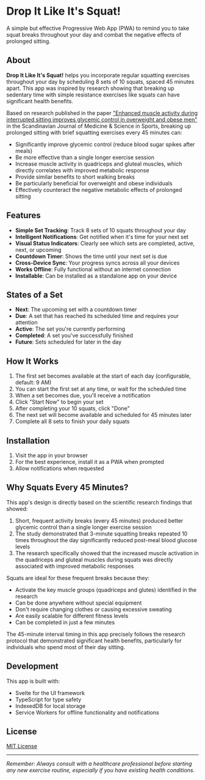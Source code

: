 # Drop It Like It's Squat!

A simple but effective Progressive Web App (PWA) to remind you to take squat breaks throughout your day and combat the negative effects of prolonged sitting.

## About

**Drop It Like It's Squat!** helps you incorporate regular squatting exercises throughout your day by scheduling 8 sets of 10 squats, spaced 45 minutes apart. This app was inspired by research showing that breaking up sedentary time with simple resistance exercises like squats can have significant health benefits.

Based on research published in the paper ["Enhanced muscle activity during interrupted sitting improves glycemic control in overweight and obese men"](https://onlinelibrary.wiley.com/doi/10.1111/sms.14628) in the Scandinavian Journal of Medicine & Science in Sports, breaking up prolonged sitting with brief squatting exercises every 45 minutes can:

- Significantly improve glycemic control (reduce blood sugar spikes after meals)
- Be more effective than a single longer exercise session
- Increase muscle activity in quadriceps and gluteal muscles, which directly correlates with improved metabolic response
- Provide similar benefits to short walking breaks
- Be particularly beneficial for overweight and obese individuals
- Effectively counteract the negative metabolic effects of prolonged sitting

## Features

- **Simple Set Tracking**: Track 8 sets of 10 squats throughout your day
- **Intelligent Notifications**: Get notified when it's time for your next set
- **Visual Status Indicators**: Clearly see which sets are completed, active, next, or upcoming
- **Countdown Timer**: Shows the time until your next set is due
- **Cross-Device Sync**: Your progress syncs across all your devices
- **Works Offline**: Fully functional without an internet connection
- **Installable**: Can be installed as a standalone app on your device

## States of a Set

- **Next**: The upcoming set with a countdown timer
- **Due**: A set that has reached its scheduled time and requires your attention
- **Active**: The set you're currently performing
- **Completed**: A set you've successfully finished
- **Future**: Sets scheduled for later in the day

## How It Works

1. The first set becomes available at the start of each day (configurable, default: 9 AM)
2. You can start the first set at any time, or wait for the scheduled time
3. When a set becomes due, you'll receive a notification
4. Click "Start Now" to begin your set
5. After completing your 10 squats, click "Done"
6. The next set will become available and scheduled for 45 minutes later
7. Complete all 8 sets to finish your daily squats

## Installation

1. Visit the app in your browser
2. For the best experience, install it as a PWA when prompted
3. Allow notifications when requested

## Why Squats Every 45 Minutes?

This app's design is directly based on the scientific research findings that showed:

1. Short, frequent activity breaks (every 45 minutes) produced better glycemic control than a single longer exercise session
2. The study demonstrated that 3-minute squatting breaks repeated 10 times throughout the day significantly reduced post-meal blood glucose levels
3. The research specifically showed that the increased muscle activation in the quadriceps and gluteal muscles during squats was directly associated with improved metabolic responses

Squats are ideal for these frequent breaks because they:
- Activate the key muscle groups (quadriceps and glutes) identified in the research
- Can be done anywhere without special equipment
- Don't require changing clothes or causing excessive sweating
- Are easily scalable for different fitness levels
- Can be completed in just a few minutes

The 45-minute interval timing in this app precisely follows the research protocol that demonstrated significant health benefits, particularly for individuals who spend most of their day sitting.

## Development

This app is built with:
- Svelte for the UI framework
- TypeScript for type safety
- IndexedDB for local storage
- Service Workers for offline functionality and notifications

## License

[MIT License](LICENSE)

---

*Remember: Always consult with a healthcare professional before starting any new exercise routine, especially if you have existing health conditions.*
